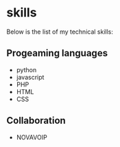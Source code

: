 # skills

Below is the list of my technical skills:

## Progeaming languages 
- python
- javascript
- PHP
- HTML
- CSS

##  Collaboration
- NOVAVOIP
